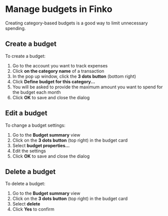 ﻿# Manage budgets in Finko

Creating category-based budgets is a good way to limit unnecessary spending.

## Create a budget

To create a budget: 
1. Go to the account you want to track expenses
2. Click **on the category name** of a transaction
3. In the pop up window, click the **3 dots button** (bottom right)
4. Click **Define budget for this category...**
5. You will be asked to provide the maximum amount you want to spend for the budget each month
6. Click **OK** to save and close the dialog

## Edit a budget

To change a budget settings:
1. Go to the **Budget summary** view
2. Click on the **3 dots button** (top right) in the budget card
3. Select **budget properties...**
4. Edit the settings
5. Click **OK** to save and close the dialog

## Delete a budget

To delete a budget:
1. Go to the **Budget summary** view
2. Click on the **3 dots button** (top right) in the budget card
3. Select **delete**
4. Click **Yes** to confirm